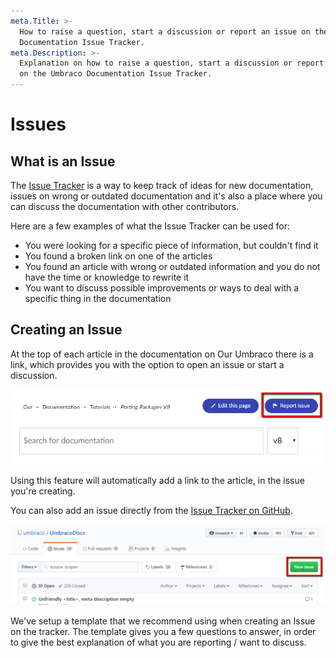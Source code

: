 ```yaml
---
meta.Title: >-
  How to raise a question, start a discussion or report an issue on the Umbraco
  Documentation Issue Tracker.
meta.Description: >-
  Explanation on how to raise a question, start a discussion or report an issue
  on the Umbraco Documentation Issue Tracker.
---
```


# Issues

## What is an Issue

The [Issue Tracker](https://github.com/umbraco/UmbracoDocs/issues) is a way to keep track of ideas for new documentation, issues on wrong or outdated documentation and it's also a place where you can discuss the documentation with other contributors.

Here are a few examples of what the Issue Tracker can be used for:

* You were looking for a specific piece of information, but couldn't find it
* You found a broken link on one of the articles
* You found an article with wrong or outdated information and you do not have the time or knowledge to rewrite it
* You want to discuss possible improvements or ways to deal with a specific thing in the documentation

## Creating an Issue

At the top of each article in the documentation on Our Umbraco there is a link, which provides you with the option to open an issue or start a discussion.

![Our issue button](../.gitbook/assets/report-issue.png)

Using this feature will automatically add a link to the article, in the issue you're creating.

You can also add an issue directly from the [Issue Tracker on GitHub](https://github.com/umbraco/UmbracoDocs/issues).

![New issue on GitHub](../.gitbook/assets/new-issue.png)

We've setup a template that we recommend using when creating an Issue on the tracker. The template gives you a few questions to answer, in order to give the best explanation of what you are reporting / want to discuss.
